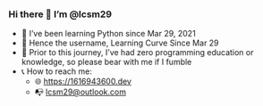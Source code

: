 ### Hi there 👋 I’m @lcsm29

- :seedling: I’ve been learning Python since Mar 29, 2021
- :deciduous_tree: Hence the username, Learning Curve Since Mar 29
- :cactus: Prior to this journey, I’ve had zero programming education or knowledge, so please bear with me if I fumble
- :telephone_receiver: How to reach me:
  - :globe_with_meridians: https://1616943600.dev
  - :mailbox_with_no_mail: lcsm29@outlook.com

